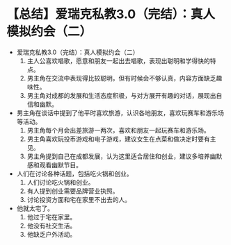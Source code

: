# 【总结】爱瑞克私教3.0（完结）：真人模拟约会（二）

-   爱瑞克私教3.0（完结）：真人模拟约会（二）
    1.  主人公喜欢唱歌，愿意和朋友一起出去唱歌，表现出聪明和学得快的特点。
    2.  男主角在交流中表现得比较聪明，但有时候会不够认真，内容方面缺乏趣味性。
    3.  男主角对成都的发展和生活态度积极，与对方展开有趣的对话，展现出自信和幽默。
-   男主角在谈话中提到了他平时喜欢旅游，认识各地朋友，喜欢玩赛车和游乐场等活动。
    1.  男主角每个月会出差旅游一两次，喜欢和朋友一起玩赛车和游乐场。
    2.  男主角喜欢玩投币游戏和电子游戏，建议女生在点菜和做决定时要有主见。
    3.  男主角提到自己在成都发展，认为这里适合居住和创业，建议多培养幽默感和观看幽默节目。
-   人们在讨论各种话题，包括吃火锅和创业。
    1.  人们讨论吃火锅和创业。
    2.  有人提到创业需要品牌营业执照。
    3.  讨论投资方面和宅在家里不出去的人。
-   他就太宅了。
    1.  他过于宅在家里。
    2.  他没有社交生活。
    3.  他缺乏户外活动。